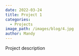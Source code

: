 ```yaml
---
date: 2022-03-24
title: Project 1
categories:
  - Projects
image_path: /images/blog/4.jpg
author: Mandy 
---
```

Project description
